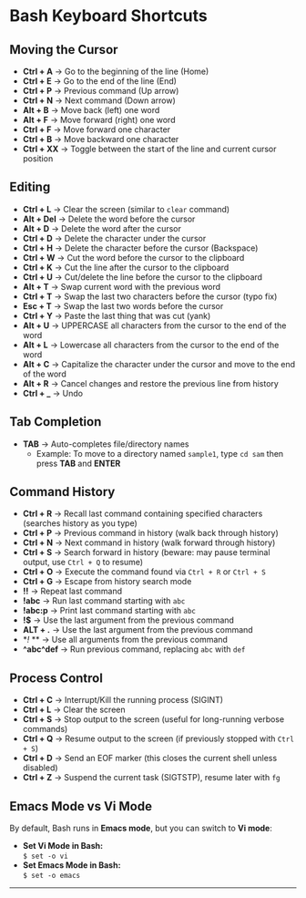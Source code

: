 # Bash Keyboard Shortcuts

## Moving the Cursor
- **Ctrl + A** → Go to the beginning of the line (Home)  
- **Ctrl + E** → Go to the end of the line (End)  
- **Ctrl + P** → Previous command (Up arrow)  
- **Ctrl + N** → Next command (Down arrow)  
- **Alt + B** → Move back (left) one word  
- **Alt + F** → Move forward (right) one word  
- **Ctrl + F** → Move forward one character  
- **Ctrl + B** → Move backward one character  
- **Ctrl + XX** → Toggle between the start of the line and current cursor position  

## Editing
- **Ctrl + L** → Clear the screen (similar to `clear` command)  
- **Alt + Del** → Delete the word before the cursor  
- **Alt + D** → Delete the word after the cursor  
- **Ctrl + D** → Delete the character under the cursor  
- **Ctrl + H** → Delete the character before the cursor (Backspace)  
- **Ctrl + W** → Cut the word before the cursor to the clipboard  
- **Ctrl + K** → Cut the line after the cursor to the clipboard  
- **Ctrl + U** → Cut/delete the line before the cursor to the clipboard  
- **Alt + T** → Swap current word with the previous word  
- **Ctrl + T** → Swap the last two characters before the cursor (typo fix)  
- **Esc + T** → Swap the last two words before the cursor  
- **Ctrl + Y** → Paste the last thing that was cut (yank)  
- **Alt + U** → UPPERCASE all characters from the cursor to the end of the word  
- **Alt + L** → Lowercase all characters from the cursor to the end of the word  
- **Alt + C** → Capitalize the character under the cursor and move to the end of the word  
- **Alt + R** → Cancel changes and restore the previous line from history  
- **Ctrl + _** → Undo  

## Tab Completion
- **TAB** → Auto-completes file/directory names  
  - Example: To move to a directory named `sample1`, type `cd sam` then press **TAB** and **ENTER**  

## Command History
- **Ctrl + R** → Recall last command containing specified characters (searches history as you type)  
- **Ctrl + P** → Previous command in history (walk back through history)  
- **Ctrl + N** → Next command in history (walk forward through history)  
- **Ctrl + S** → Search forward in history (beware: may pause terminal output, use `Ctrl + Q` to resume)  
- **Ctrl + O** → Execute the command found via `Ctrl + R` or `Ctrl + S`  
- **Ctrl + G** → Escape from history search mode  
- **!!** → Repeat last command  
- **!abc** → Run last command starting with `abc`  
- **!abc:p** → Print last command starting with `abc`  
- **!$** → Use the last argument from the previous command  
- **ALT + .** → Use the last argument from the previous command  
- **!* ** → Use all arguments from the previous command  
- **^abc^def** → Run previous command, replacing `abc` with `def`  

## Process Control
- **Ctrl + C** → Interrupt/Kill the running process (SIGINT)  
- **Ctrl + L** → Clear the screen  
- **Ctrl + S** → Stop output to the screen (useful for long-running verbose commands)  
- **Ctrl + Q** → Resume output to the screen (if previously stopped with `Ctrl + S`)  
- **Ctrl + D** → Send an EOF marker (this closes the current shell unless disabled)  
- **Ctrl + Z** → Suspend the current task (SIGTSTP), resume later with `fg`  

## Emacs Mode vs Vi Mode
By default, Bash runs in **Emacs mode**, but you can switch to **Vi mode**:  
- **Set Vi Mode in Bash:**  
  `$ set -o vi`
- **Set Emacs Mode in Bash:**  
  `$ set -o emacs`

---
